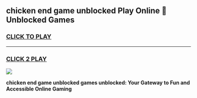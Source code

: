 
## chicken end game unblocked Play Online 👋 Unblocked Games
<h3>
<a href="https://premium.freeplayer.one?title=chicken_end_game_unblocked&ref=19F">CLICK TO PLAY</a></h3>
<hr>

<h3>
<a href="https://premium.freeplayer.one?title=chicken_end_game_unblocked&ref=19F">CLICK 2 PLAY</a>
  
</h3>

<a href="https://premium.freeplayer.one?title=chicken_end_game_unblocked&ref=19F"><img src="https://clearcache.store/games.png"></a>


**chicken end game unblocked games unblocked: Your Gateway to Fun and Accessible Online Gaming**
